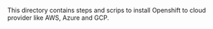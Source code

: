 This directory contains steps and scrips to install Openshift to cloud provider like AWS, Azure and GCP.
